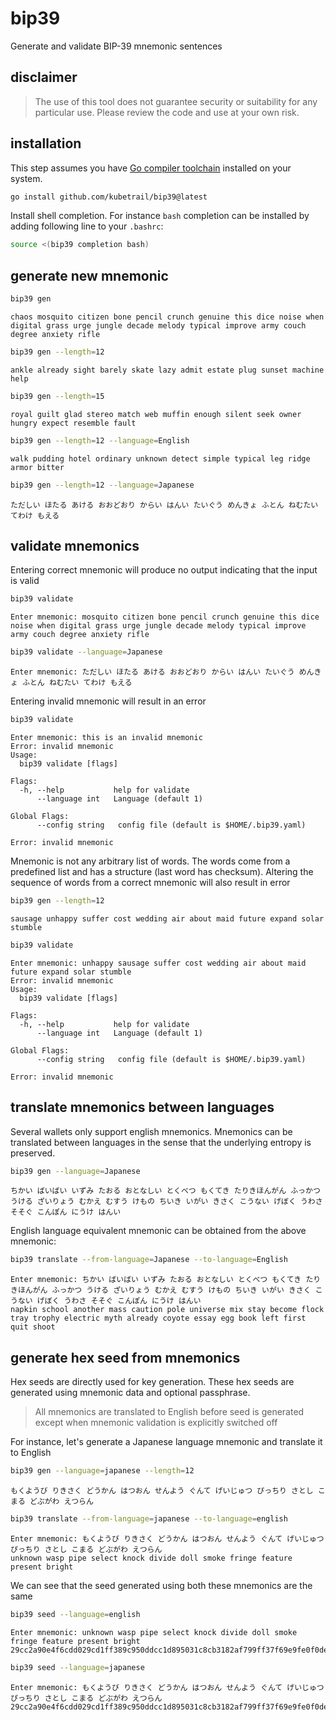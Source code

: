 # bip39
Generate and validate BIP-39 mnemonic sentences

## disclaimer
>The use of this tool does not guarantee security or suitability
for any particular use. Please review the code and use at your own risk.

## installation
This step assumes you have [Go compiler toolchain](https://go.dev/dl/)
installed on your system.

```bash
go install github.com/kubetrail/bip39@latest
```
Install shell completion. For instance `bash` completion can be installed
by adding following line to your `.bashrc`:
```bash
source <(bip39 completion bash)
```

## generate new mnemonic
```bash
bip39 gen
```
```text
chaos mosquito citizen bone pencil crunch genuine this dice noise when digital grass urge jungle decade melody typical improve army couch degree anxiety rifle
```

```bash
bip39 gen --length=12
```
```text
ankle already sight barely skate lazy admit estate plug sunset machine help
```

```bash
bip39 gen --length=15
```
```text
royal guilt glad stereo match web muffin enough silent seek owner hungry expect resemble fault
```

```bash
bip39 gen --length=12 --language=English
```
```text
walk pudding hotel ordinary unknown detect simple typical leg ridge armor bitter
```

```bash
bip39 gen --length=12 --language=Japanese
```
```text
ただしい ほたる あける おおどおり からい はんい たいぐう めんきょ ふとん ねむたい てわけ もえる
```

## validate mnemonics
Entering correct mnemonic will produce no output indicating that the input is valid
```bash
bip39 validate
```
```text
Enter mnemonic: mosquito citizen bone pencil crunch genuine this dice noise when digital grass urge jungle decade melody typical improve army couch degree anxiety rifle
```

```bash
bip39 validate --language=Japanese
```
```text
Enter mnemonic: ただしい ほたる あける おおどおり からい はんい たいぐう めんきょ ふとん ねむたい てわけ もえる
```

Entering invalid mnemonic will result in an error
```bash
bip39 validate
```
```text
Enter mnemonic: this is an invalid mnemonic
Error: invalid mnemonic
Usage:
  bip39 validate [flags]

Flags:
  -h, --help           help for validate
      --language int   Language (default 1)

Global Flags:
      --config string   config file (default is $HOME/.bip39.yaml)

Error: invalid mnemonic
```

Mnemonic is not any arbitrary list of words. The words come from a predefined list
and has a structure (last word has checksum). Altering the sequence of words
from a correct mnemonic will also result in error
```bash
bip39 gen --length=12
```
```text
sausage unhappy suffer cost wedding air about maid future expand solar stumble
```

```bash
bip39 validate 
```
```text
Enter mnemonic: unhappy sausage suffer cost wedding air about maid future expand solar stumble
Error: invalid mnemonic
Usage:
  bip39 validate [flags]

Flags:
  -h, --help           help for validate
      --language int   Language (default 1)

Global Flags:
      --config string   config file (default is $HOME/.bip39.yaml)

Error: invalid mnemonic
```

## translate mnemonics between languages
Several wallets only support english mnemonics. Mnemonics can be translated between
languages in the sense that the underlying entropy is preserved.

```bash
bip39 gen --language=Japanese
```
```text
ちかい ばいばい いずみ たおる おとなしい とくべつ もくてき たりきほんがん ふっかつ うける ざいりょう むかえ むすう けもの ちいき いがい きさく こうない げぼく うわさ そそぐ こんぽん にうけ はんい
```

English language equivalent mnemonic can be obtained from the above mnemonic:
```bash
bip39 translate --from-language=Japanese --to-language=English
```
```text
Enter mnemonic: ちかい ばいばい いずみ たおる おとなしい とくべつ もくてき たりきほんがん ふっかつ うける ざいりょう むかえ むすう けもの ちいき いがい きさく こうない げぼく うわさ そそぐ こんぽん にうけ はんい
napkin school another mass caution pole universe mix stay become flock tray trophy electric myth already coyote essay egg book left first quit shoot
```

## generate hex seed from mnemonics
Hex seeds are directly used for key generation. These hex seeds are generated
using mnemonic data and optional passphrase.

> All mnemonics are translated to English before seed is generated
> except when mnemonic validation is explicitly switched off

For instance, let's generate a Japanese language mnemonic and translate it to English
```bash
bip39 gen --language=japanese --length=12
```
```text
もくようび りきさく どうかん はつおん せんよう ぐんて げいじゅつ ぴっちり さとし こまる どぶがわ えつらん
```

```bash
bip39 translate --from-language=japanese --to-language=english
```
```text
Enter mnemonic: もくようび りきさく どうかん はつおん せんよう ぐんて げいじゅつ ぴっちり さとし こまる どぶがわ えつらん
unknown wasp pipe select knock divide doll smoke fringe feature present bright
```

We can see that the seed generated using both these mnemonics are the same

```bash
bip39 seed --language=english
```
```text
Enter mnemonic: unknown wasp pipe select knock divide doll smoke fringe feature present bright
29cc2a90e4f6cdd029cd1ff389c950ddcc1d895031c8cb3182af799ff37f69e9fe0f0de8b3a5d808fc9fe2e773c1a005d8d00c9a1a7f7d7a17e870234980e62e
```


```bash
bip39 seed --language=japanese
```
```text
Enter mnemonic: もくようび りきさく どうかん はつおん せんよう ぐんて げいじゅつ ぴっちり さとし こまる どぶがわ えつらん
29cc2a90e4f6cdd029cd1ff389c950ddcc1d895031c8cb3182af799ff37f69e9fe0f0de8b3a5d808fc9fe2e773c1a005d8d00c9a1a7f7d7a17e870234980e62e
```